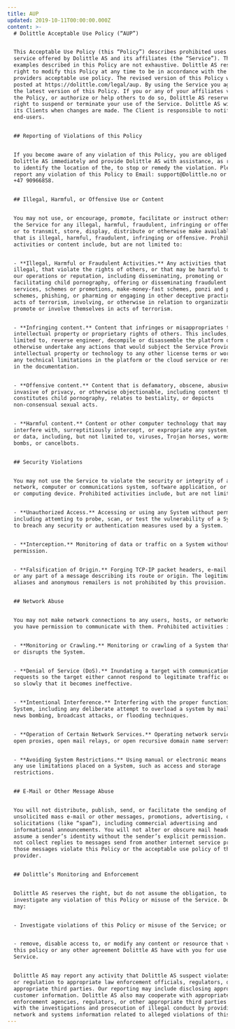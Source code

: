 ```yaml
---
title: AUP
updated: 2019-10-11T00:00:00.000Z
content: >-
  # Dolittle Acceptable Use Policy (“AUP”)


  This Acceptable Use Policy (this “Policy”) describes prohibited uses of the
  service offered by Dolittle AS and its affiliates (the “Service”). The
  examples described in this Policy are not exhaustive. Dolittle AS reserves the
  right to modify this Policy at any time to be in accordance with the cloud
  providers acceptable use policy. The revised version of this Policy will be
  posted at https://dolittle.com/legal/aup. By using the Service you agree to
  the latest version of this Policy. If you or any of your affiliates violate
  the Policy, or authorize or help others to do so, Dolittle AS reserves the
  right to suspend or terminate your use of the Service. Dolittle AS will notify
  its Clients when changes are made. The Client is responsible to notify its
  end-users.


  ## Reporting of Violations of this Policy


  If you become aware of any violation of this Policy, you are obliged to notify
  Dolittle AS immediately and provide Dolittle AS with assistance, as requested,
  to identify the location of the, to stop or remedy the violation. Please
  report any violation of this Policy to Email: support@Dolittle.no or Phone:
  +47 90966858.


  ## Illegal, Harmful, or Offensive Use or Content


  You may not use, or encourage, promote, facilitate or instruct others to use
  the Service for any illegal, harmful, fraudulent, infringing or offensive use,
  or to transmit, store, display, distribute or otherwise make available content
  that is illegal, harmful, fraudulent, infringing or offensive. Prohibited
  activities or content include, but are not limited to:


  - **Illegal, Harmful or Fraudulent Activities.** Any activities that are
  illegal, that violate the rights of others, or that may be harmful to others,
  our operations or reputation, including disseminating, promoting or
  facilitating child pornography, offering or disseminating fraudulent goods,
  services, schemes or promotions, make-money-fast schemes, ponzi and pyramid
  schemes, phishing, or pharming or engaging in other deceptive practices, any
  acts of terrorism, involving, or otherwise in relation to organizations that
  promote or involve themselves in acts of terrorism.


  - **Infringing content.** Content that infringes or misappropriates the
  intellectual property or proprietary rights of others. This includes, but not
  limited to, reverse engineer, decompile or disassemble the platform or
  otherwise undertake any actions that would subject the Service Provider’s
  intellectual property or technology to any other license terms or work around
  any technical limitations in the platform or the cloud service or restrictions
  in the documentation.


  - **Offensive content.** Content that is defamatory, obscene, abusive,
  invasive of privacy, or otherwise objectionable, including content that
  constitutes child pornography, relates to bestiality, or depicts
  non-consensual sexual acts.


  - **Harmful content.** Content or other computer technology that may damage,
  interfere with, surreptitiously intercept, or expropriate any system, program,
  or data, including, but not limited to, viruses, Trojan horses, worms, time
  bombs, or cancelbots.


  ## Security Violations


  You may not use the Service to violate the security or integrity of any
  network, computer or communications system, software application, or network
  or computing device. Prohibited activities include, but are not limited to:


  - **Unauthorized Access.** Accessing or using any System without permission,
  including attemting to probe, scan, or test the vulnerability of a System or
  to breach any security or authentication measures used by a System.


  - **Interception.** Monitoring of data or traffic on a System without
  permission.


  - **Falsification of Origin.** Forging TCP-IP packet headers, e-mail headers,
  or any part of a message describing its route or origin. The legitimate use of
  aliases and anonymous remailers is not prohibited by this provision.


  ## Network Abuse


  You may not make network connections to any users, hosts, or networks unless
  you have permission to communicate with them. Prohibited activities include:


  - **Monitoring or Crawling.** Monitoring or crawling of a System that impairs
  or disrupts the System.


  - **Denial of Service (DoS).** Inundating a target with communications
  requests so the target either cannot respond to legitimate traffic or responds
  so slowly that it becomes ineffective.


  - **Intentional Interference.** Interfering with the proper functioning of any
  System, including any deliberate attempt to overload a system by mail bombing,
  news bombing, broadcast attacks, or flooding techniques.


  - **Operation of Certain Network Services.** Operating network services like
  open proxies, open mail relays, or open recursive domain name servers.


  - **Avoiding System Restrictions.** Using manual or electronic means to avoid
  any use limitations placed on a System, such as access and storage
  restrictions.


  ## E-Mail or Other Message Abuse


  You will not distribute, publish, send, or facilitate the sending of
  unsolicited mass e-mail or other messages, promotions, advertising, or
  solicitations (like “spam”), including commercial advertising and
  informational announcements. You will not alter or obscure mail headers or
  assume a sender’s identity without the sender’s explicit permission. You will
  not collect replies to messages send from another internet service provider if
  those messages violate this Policy or the acceptable use policy of that
  provider.


  ## Dolittle’s Monitoring and Enforcement


  Dolittle AS reserves the right, but do not assume the obligation, to
  investigate any violation of this Policy or misuse of the Service. Dolittle AS
  may:


  - Investigate violations of this Policy or misuse of the Service; or


  - remove, disable access to, or modify any content or resource that violates
  this policy or any other agreement Dolittle AS have with you for use of the
  Service.


  Dolittle AS may report any activity that Dolittle AS suspect violates any law
  or regulation to appropriate law enforcement officials, regulators, or other
  appropriate third parties. Our reporting may include disclosing appropriate
  customer information. Dolittle AS also may cooperate with appropriate law
  enforcement agencies, regulators, or other appropriate third parties to helo
  with the investigations and prosecution of illegal conduct by providing
  network and systems information related to alleged violations of this Policy.
---
```


